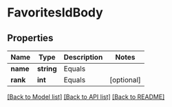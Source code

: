 # FavoritesIdBody

## Properties
Name | Type | Description | Notes
------------ | ------------- | ------------- | -------------
**name** | **string** | Equals | 
**rank** | **int** | Equals | [optional] 

[[Back to Model list]](../../README.md#documentation-for-models) [[Back to API list]](../../README.md#documentation-for-api-endpoints) [[Back to README]](../../README.md)

